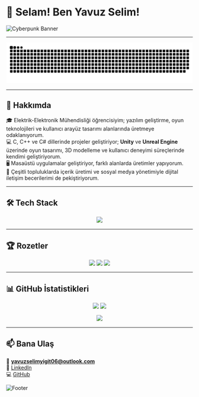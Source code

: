 # 👋 Selam! Ben Yavuz Selim!

![Cyberpunk Banner](https://i.ibb.co/MkP0VnN/glitch-banner.gif)

---

<p align="center">
<img src="https://raw.githubusercontent.com/Platane/snk/output/github-contribution-grid-snake.svg" alt="commit snake" />
</p>

---

## 🧩 Hakkımda
🎓 Elektrik-Elektronik Mühendisliği öğrencisiyim; yazılım geliştirme, oyun teknolojileri ve kullanıcı arayüz tasarımı alanlarında üretmeye odaklanıyorum.  
💻 C, C++ ve C# dillerinde projeler geliştiriyor; **Unity** ve **Unreal Engine** üzerinde oyun tasarımı, 3D modelleme ve kullanıcı deneyimi süreçlerinde kendimi geliştiriyorum.  
🖥️ Masaüstü uygulamalar geliştiriyor, farklı alanlarda üretimler yapıyorum.  
🎨 Çeşitli topluluklarda içerik üretimi ve sosyal medya yönetimiyle dijital iletişim becerilerimi de pekiştiriyorum.  

---

## 🛠️ Tech Stack

<p align="center">
  <img src="https://skillicons.dev/icons?i=c,cpp,cs,unity,unreal,python,html,css,js,git,github,figma,blender,canva,aseprite" />
</p>

---

## 🏆 Rozetler
<p align="center">
  <img src="https://img.shields.io/badge/GameDev-%F0%9F%8E%AE-blue?style=for-the-badge" />
  <img src="https://img.shields.io/badge/Desktop%20Apps-%F0%9F%92%BB-orange?style=for-the-badge" />
  <img src="https://img.shields.io/badge/UI%2FUX-%F0%9F%8E%A8-purple?style=for-the-badge" />
</p>

---

## 📊 GitHub İstatistikleri

<p align="center">
  <img src="https://github-readme-stats.vercel.app/api?username=Yavuz-Selim-Yigit&show_icons=true&title_color=22d3ee&icon_color=22c55e&text_color=38bdf8&bg_color=0d1117&hide_border=true" height="160" />
  <img src="https://github-readme-stats.vercel.app/api/top-langs/?username=Yavuz-Selim-Yigit&layout=compact&title_color=22d3ee&text_color=38bdf8&bg_color=0d1117&hide_border=true" height="160" />
</p>

<p align="center">
  <img src="https://github-readme-streak-stats.herokuapp.com/?user=Yavuz-Selim-Yigit&theme=blue-green&hide_border=true" />
</p>

---

## 📫 Bana Ulaş
📧 **yavuzselimyigit06@outlook.com**  
💼 [LinkedIn](https://www.linkedin.com/in/yavuz-selim-yigit)  
💻 [GitHub](https://github.com/Yavuz-Selim-Yigit)

![Footer](https://capsule-render.vercel.app/api?type=waving&color=100:22c55e,0:22d3ee&height=120&section=footer)
